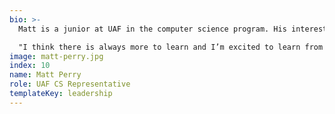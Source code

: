 ```yaml
---
bio: >-
  Matt is a junior at UAF in the computer science program. His interests include web app development, security, and robotics. He loves the Alaska summers and spends them flyfishing and practicing archery.

  "I think there is always more to learn and I’m excited to learn from others.""
image: matt-perry.jpg
index: 10
name: Matt Perry
role: UAF CS Representative
templateKey: leadership
---
```

